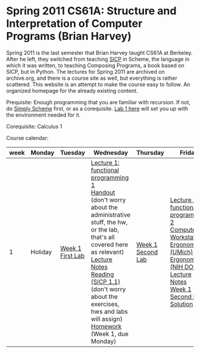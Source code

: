 # Spring 2011 CS61A: Structure and Interpretation of Computer Programs (Brian Harvey)

Spring 2011 is the last semester that Brian Harvey taught CS61A at Berkeley.
After he left, they switched from teaching [SICP](https://mitp-content-server.mit.edu/books/content/sectbyfn/books_pres_0/6515/sicp.zip/index.html) in Scheme,
the language in which it was written, to teaching Composing Programs, a book based on SICP, but in Python.
The lectures for Spring 2011 are archived on archive.org, and there is a course site as well, but everything is rather scattered.
This website is an attempt to make the course easy to follow. An organized homepage for the already existing content.

Prequisite: Enough programming that you are familiar with recursion.
If not, do [Simply Scheme](https://people.eecs.berkeley.edu/~bh/ss-toc2.html) first, or as a corequisite.
[Lab 1 here](/labs/1-1.md) will set you up with the environment needed for it.

Corequisite: Calculus 1

Course calendar:

week | Monday | Tuesday | Wednesday | Thursday | Friday | Weekend
-----|--------|---------|-----------|----------|--------|--------
1    | Holiday | [Week 1 First Lab](/labs/1-1.md) | [Lecture 1: functional programming 1](https://archive.org/details/ucberkeley_webcast_l28HAzKy0N8) <br /> [Handout](https://people.eecs.berkeley.edu/~bh/61a-pages/first-day-handout.pdf) (don't worry about the administrative stuff, the hw, or the lab, that's all covered here as relevant) <br /> [Lecture Notes](https://people.eecs.berkeley.edu/~bh/61a-pages/Volume2/notes.pdf) <br/> [Reading (SICP 1.1)](https://mitp-content-server.mit.edu/books/content/sectbyfn/books_pres_0/6515/sicp.zip/full-text/book/book-Z-H-10.html) (don't worry about the exercises, hws and labs will assign) <br /> [Homework](https://people.eecs.berkeley.edu/~bh/61a-pages/Volume1/hw.pdf) (Week 1, due Monday) | [Week 1 Second Lab](/labs/1-2.md) | [Lecture 2: functional programming 2](https://archive.org/details/ucberkeley_webcast_TTK2lZoWbPQ) <br /> [Computer Workstation Ergonomics (UMich)](https://www.uhs.umich.edu/computerergonomics) <br /> [Ergonomics (NIH DOHS)](https://www.ors.od.nih.gov/sr/dohs/HealthAndWellness/Ergonomics/Pages/ergonomics_home.aspx) <br /> [Lecture Notes](https://people.eecs.berkeley.edu/~bh/61a-pages/Volume2/notes.pdf) <br /> [Week 1 Second Lab Solution](https://people.eecs.berkeley.edu/~bh/61a-pages/Solutions/week1) | [Reading (SICP 1.3)](https://mitp-content-server.mit.edu/books/content/sectbyfn/books_pres_0/6515/sicp.zip/full-text/book/book-Z-H-12.html)
